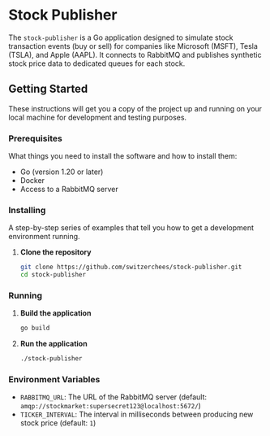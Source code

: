 # Stock Publisher

The `stock-publisher` is a Go application designed to simulate stock transaction events (buy or sell) for companies like Microsoft (MSFT), Tesla (TSLA), and Apple (AAPL). It connects to RabbitMQ and publishes synthetic stock price data to dedicated queues for each stock.

## Getting Started

These instructions will get you a copy of the project up and running on your local machine for development and testing purposes.

### Prerequisites

What things you need to install the software and how to install them:

- Go (version 1.20 or later)
- Docker
- Access to a RabbitMQ server

### Installing

A step-by-step series of examples that tell you how to get a development environment running.

1. **Clone the repository**

   ```bash
   git clone https://github.com/switzerchees/stock-publisher.git
   cd stock-publisher
   ```

### Running

1. **Build the application**

   ```bash
   go build
   ```

2. **Run the application**

   ```bash
   ./stock-publisher
   ```

### Environment Variables

- `RABBITMQ_URL`: The URL of the RabbitMQ server (default: `amqp://stockmarket:supersecret123@localhost:5672/`)
- `TICKER_INTERVAL`: The interval in milliseconds between producing new stock price (default: `1`)
